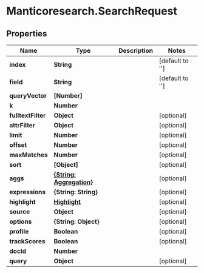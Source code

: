 # Manticoresearch.SearchRequest

## Properties

Name | Type | Description | Notes
------------ | ------------- | ------------- | -------------
**index** | **String** |  | [default to &#39;&#39;]
**field** | **String** |  | [default to &#39;&#39;]
**queryVector** | **[Number]** |  | 
**k** | **Number** |  | 
**fulltextFilter** | **Object** |  | [optional] 
**attrFilter** | **Object** |  | [optional] 
**limit** | **Number** |  | [optional] 
**offset** | **Number** |  | [optional] 
**maxMatches** | **Number** |  | [optional] 
**sort** | **[Object]** |  | [optional] 
**aggs** | [**{String: Aggregation}**](Aggregation.md) |  | [optional] 
**expressions** | **{String: String}** |  | [optional] 
**highlight** | [**Highlight**](Highlight.md) |  | [optional] 
**source** | **Object** |  | [optional] 
**options** | **{String: Object}** |  | [optional] 
**profile** | **Boolean** |  | [optional] 
**trackScores** | **Boolean** |  | [optional] 
**docId** | **Number** |  | 
**query** | **Object** |  | [optional] 




